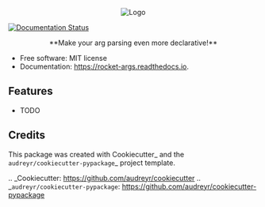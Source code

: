 <p align="center">
<img src="logo.png" alt="Logo">
</p>

[![Documentation Status](https://readthedocs.org/projects/rocket-args/badge/?version=latest&token=5fa12168688d6ec8f1eb552001efe61f2a31a76e69ff22baffc0864d6199302b)](https://rocket-args.readthedocs.io/en/latest/?badge=latest)

<p align="center">
**Make your arg parsing even more declarative!**
</p>

* Free software: MIT license
* Documentation: https://rocket-args.readthedocs.io.

Features
--------

* TODO

Credits
-------

This package was created with Cookiecutter_ and the `audreyr/cookiecutter-pypackage`_ project template.

.. _Cookiecutter: https://github.com/audreyr/cookiecutter
.. _`audreyr/cookiecutter-pypackage`: https://github.com/audreyr/cookiecutter-pypackage
